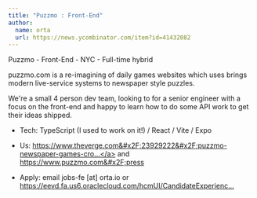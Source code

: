```yaml
---
title: "Puzzmo : Front-End"
author:
  name: orta
  url: https://news.ycombinator.com/item?id=41432082
---
```

Puzzmo - Front-End - NYC - Full-time hybrid

puzzmo.com is a re-imagining of daily games websites which uses brings modern live-service systems to newspaper style puzzles.

We&#x27;re a small 4 person dev team, looking to for a senior engineer with a focus on the front-end and happy to learn how to do some API work to get their ideas shipped.

- Tech: TypeScript (I used to work on it!) &#x2F; React &#x2F; Vite &#x2F; Expo

- Us: <a href="https:&#x2F;&#x2F;www.theverge.com&#x2F;23929222&#x2F;puzzmo-newspaper-games-crossword-zach-gage" rel="nofollow">https:&#x2F;&#x2F;www.theverge.com&#x2F;23929222&#x2F;puzzmo-newspaper-games-cro...</a> and <a href="https:&#x2F;&#x2F;www.puzzmo.com&#x2F;press" rel="nofollow">https:&#x2F;&#x2F;www.puzzmo.com&#x2F;press</a>

- Apply: email jobs-fe [at] orta.io or <a href="https:&#x2F;&#x2F;eevd.fa.us6.oraclecloud.com&#x2F;hcmUI&#x2F;CandidateExperience&#x2F;en&#x2F;sites&#x2F;CX_1&#x2F;job&#x2F;2022884" rel="nofollow">https:&#x2F;&#x2F;eevd.fa.us6.oraclecloud.com&#x2F;hcmUI&#x2F;CandidateExperienc...</a>
